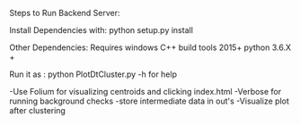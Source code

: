 Steps to Run Backend Server:

Install Dependencies with: python setup.py install

Other Dependencies:
Requires windows C++ build tools 2015+
python 3.6.X +

Run it as :
python PlotDtCluster.py  -h for help

-Use Folium for visualizing centroids and clicking index.html
-Verbose for running background checks
-store intermediate data in out's
-Visualize plot after clustering


